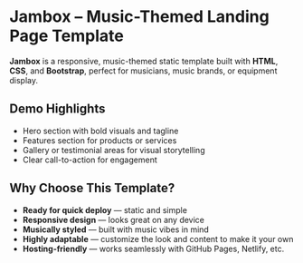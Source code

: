 # Jambox – Music-Themed Landing Page Template

**Jambox** is a responsive, music-themed static template built with **HTML**, **CSS**, and **Bootstrap**, perfect for musicians, music brands, or equipment display.

## Demo Highlights
- Hero section with bold visuals and tagline
- Features section for products or services
- Gallery or testimonial areas for visual storytelling
- Clear call-to-action for engagement

## Why Choose This Template?
- **Ready for quick deploy** — static and simple
- **Responsive design** — looks great on any device
- **Musically styled** — built with music vibes in mind
- **Highly adaptable** — customize the look and content to make it your own
- **Hosting-friendly** — works seamlessly with GitHub Pages, Netlify, etc.
